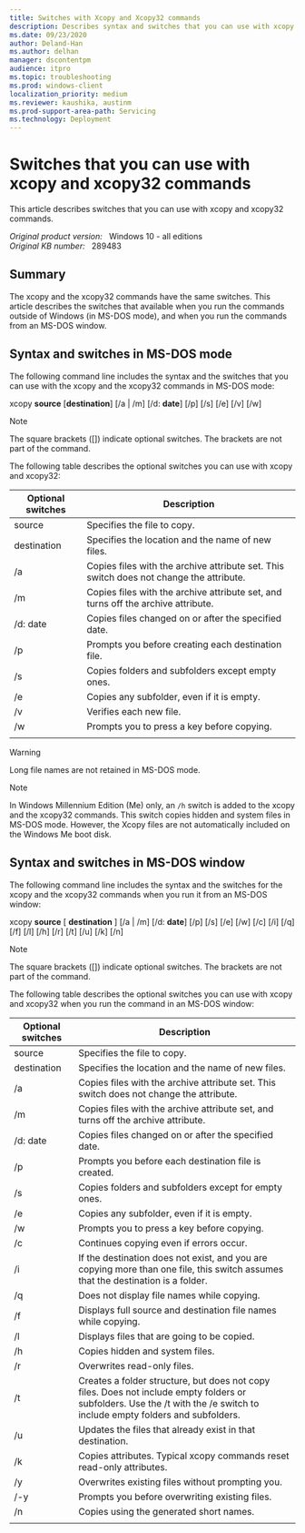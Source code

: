 ```yaml
---
title: Switches with Xcopy and Xcopy32 commands
description: Describes syntax and switches that you can use with xcopy and xcopy32 commands.
ms.date: 09/23/2020
author: Deland-Han
ms.author: delhan
manager: dscontentpm
audience: itpro
ms.topic: troubleshooting
ms.prod: windows-client
localization_priority: medium
ms.reviewer: kaushika, austinm
ms.prod-support-area-path: Servicing
ms.technology: Deployment
---
```

# Switches that you can use with xcopy and xcopy32 commands

This article describes switches that you can use with xcopy and xcopy32 commands.

_Original product version:_ &nbsp; Windows 10 - all editions  
_Original KB number:_ &nbsp; 289483

## Summary

The xcopy and the xcopy32 commands have the same switches. This article describes the switches that available when you run the commands outside of Windows (in MS-DOS mode), and when you run the commands from an MS-DOS window.

## Syntax and switches in MS-DOS mode

The following command line includes the syntax and the switches that you can use with the xcopy and the xcopy32 commands in MS-DOS mode:

xcopy **source** [**destination**] [/a | /m] [/d: **date**] [/p] [/s] [/e] [/v] [/w]

> [!NOTE]
> The square brackets ([]) indicate optional switches. The brackets are not part of the command.

The following table describes the optional switches you can use with xcopy and xcopy32:

|Optional switches|Description|
|---|---|
| source|Specifies the file to copy.|
| destination|Specifies the location and the name of new files.|
| /a|Copies files with the archive attribute set. This switch does not change the attribute.|
| /m|Copies files with the archive attribute set, and turns off the archive attribute.|
| /d: date|Copies files changed on or after the specified date.|
| /p|Prompts you before creating each destination file.|
| /s|Copies folders and subfolders except empty ones.|
| /e|Copies any subfolder, even if it is empty.|
| /v|Verifies each new file.|
| /w|Prompts you to press a key before copying.|
|||

> [!WARNING]
> Long file names are not retained in MS-DOS mode.

> [!NOTE]
> In Windows Millennium Edition (Me) only, an `/h` switch is added to the xcopy and the xcopy32 commands. This switch copies hidden and system files in MS-DOS mode. However, the Xcopy files are not automatically included on the Windows Me boot disk.

## Syntax and switches in MS-DOS window

The following command line includes the syntax and the switches for the xcopy and the xcopy32 commands when you run it from an MS-DOS window:

xcopy **source** [ **destination** ] [/a | /m] [/d: **date**] [/p] [/s] [/e] [/w] [/c] [/i] [/q] [/f] [/l] [/h] [/r] [/t] [/u] [/k] [/n]

> [!NOTE]
> The square brackets ([]) indicate optional switches. The brackets are not part of the command.

The following table describes the optional switches you can use with xcopy and xcopy32 when you run the command in an MS-DOS window:

|Optional switches|Description|
|---|---|
| source|Specifies the file to copy.|
|destination|Specifies the location and the name of new files.|
| /a|Copies files with the archive attribute set. This switch does not change the attribute.|
| /m|Copies files with the archive attribute set, and turns off the archive attribute.|
| /d: date|Copies files changed on or after the specified date.|
| /p|Prompts you before each destination file is created.|
| /s|Copies folders and subfolders except for empty ones.|
| /e|Copies any subfolder, even if it is empty.|
| /w|Prompts you to press a key before copying.|
| /c|Continues copying even if errors occur.|
| /i|If the destination does not exist, and you are copying more than one file, this switch assumes that the destination is a folder.|
| /q|Does not display file names while copying.|
| /f|Displays full source and destination file names while copying.|
| /l|Displays files that are going to be copied.|
| /h|Copies hidden and system files.|
| /r|Overwrites read-only files.|
| /t|Creates a folder structure, but does not copy files. Does not include empty folders or subfolders. Use the /t with the /e switch to include empty folders and subfolders.|
| /u|Updates the files that already exist in that destination.|
| /k|Copies attributes. Typical xcopy commands reset read-only attributes.|
| /y|Overwrites existing files without prompting you.|
| /-y|Prompts you before overwriting existing files.|
| /n|Copies using the generated short names.|
|||
